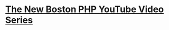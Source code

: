 # [The New Boston PHP YouTube Video Series](https://www.youtube.com/watch?v=iCUV3iv9xOs&list=PL442FA2C127377F07)
